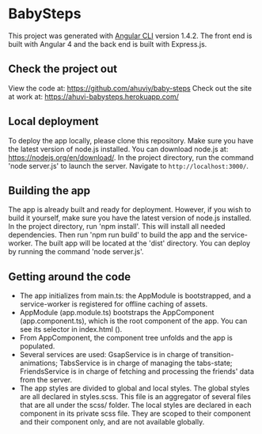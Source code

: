 # BabySteps

This project was generated with [Angular CLI](https://github.com/angular/angular-cli) version 1.4.2.
The front end is built with Angular 4 and the back end is built with Express.js.

## Check the project out

View the code at: https://github.com/ahuviy/baby-steps
Check out the site at work at: https://ahuvi-babysteps.herokuapp.com/

## Local deployment

To deploy the app locally, please clone this repository. Make sure you have the latest version of node.js installed. You can download node.js at: https://nodejs.org/en/download/. In the project directory, run the command 'node server.js' to launch the server. Navigate to `http://localhost:3000/`.

## Building the app

The app is already built and ready for deployment. However, if you wish to build it yourself, make sure you have the latest version of node.js installed. In the project directory, run 'npm install'. This will install all needed dependencies. Then run 'npm run build' to build the app and the service-worker. The built app will be located at the 'dist' directory. You can deploy by running the command 'node server.js'.

## Getting around the code

- The app initializes from main.ts: the AppModule is bootstrapped, and a service-worker is registered for offline caching of assets.
- AppModule (app.module.ts) bootstraps the AppComponent (app.component.ts), which is the root component of the app. You can see its selector in index.html (<bs-app>).
- From AppComponent, the component tree unfolds and the app is populated.
- Several services are used: GsapService is in charge of transition-animations; TabsService is in charge of managing the tabs-state; FriendsService is in charge of fetching and processing the friends' data from the server.
- The app styles are divided to global and local styles. The global styles are all declared in styles.scss. This file is an aggregator of several files that are all under the scss/ folder. The local styles are declared in each component in its private scss file. They are scoped to their component and their component only, and are not available globally.